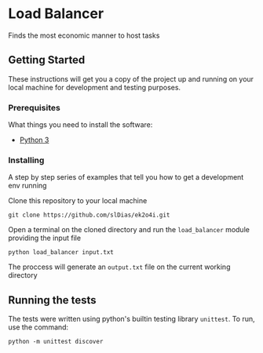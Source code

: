 # Load Balancer

Finds the most economic manner to host tasks

## Getting Started

These instructions will get you a copy of the project up and running on your local machine for development and testing purposes.


### Prerequisites

What things you need to install the software:

* [Python 3](https://www.python.org/downloads/)


### Installing

A step by step series of examples that tell you how to get a development env running

Clone this repository to your local machine

```
git clone https://github.com/slDias/ek2o4i.git
```

Open a terminal on the cloned directory and run the `load_balancer` module providing the input file

```
python load_balancer input.txt
```

The proccess will generate an `output.txt` file on the current working directory

## Running the tests

The tests were written using python's builtin testing library `unittest`. To run, use the command:

```
python -m unittest discover
```
